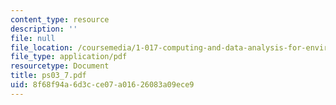 ```yaml
---
content_type: resource
description: ''
file: null
file_location: /coursemedia/1-017-computing-and-data-analysis-for-environmental-applications-fall-2003/8f68f94a6d3cce07a01626083a09ece9_ps03_7.pdf
file_type: application/pdf
resourcetype: Document
title: ps03_7.pdf
uid: 8f68f94a-6d3c-ce07-a016-26083a09ece9
---
```

